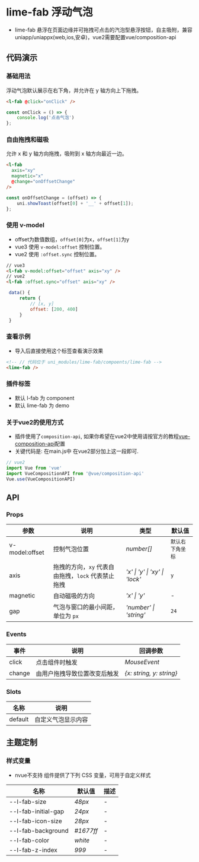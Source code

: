 # lime-fab 浮动气泡
- lime-fab 悬浮在页面边缘并可拖拽可点击的汽泡型悬浮按钮，自主吸附，兼容uniapp/uniappx(web,ios,安卓)，vue2需要配置vue/composition-api

## 代码演示

### 基础用法

浮动气泡默认展示在右下角，并允许在 y 轴方向上下拖拽。

```html
<l-fab @click="onClick" />
```

```js
const onClick = () => {
    console.log('点击气泡')
};
```

### 自由拖拽和磁吸

允许 x 和 y 轴方向拖拽，吸附到 x 轴方向最近一边。

```html
<l-fab
  axis="xy"
  magnetic="x"
  @change="onOffsetChange"
/>
```

```js
const onOffsetChange = (offset) => {
    uni.showToast(offset[0] + '__' + offset[1]);
};
```

### 使用 v-model
- offset为数值数组，`offset[0]`为x，`offset[1]`为y
- vue3 使用 `v-model:offset` 控制位置。
- vue2 使用 `:offset.sync` 控制位置。

```html
// vue3
<l-fab v-model:offset="offset" axis="xy" />
// vue2
<l-fab :offset.sync="offset" axis="xy" />
```

```js
 data() {
	 return {
		 // [x, y]
		 offset: [200, 400]
	 }
 }
```


### 查看示例
- 导入后直接使用这个标签查看演示效果

```html
<!-- // 代码位于 uni_modules/lime-fab/compoents/lime-fab -->
<lime-fab />
```


### 插件标签
- 默认 l-fab 为 component
- 默认 lime-fab 为 demo

### 关于vue2的使用方式
- 插件使用了`composition-api`, 如果你希望在vue2中使用请按官方的教程[vue-composition-api](https://uniapp.dcloud.net.cn/tutorial/vue-composition-api.html)配置
- 关键代码是: 在main.js中 在vue2部分加上这一段即可.
```js
// vue2
import Vue from 'vue'
import VueCompositionAPI from '@vue/composition-api'
Vue.use(VueCompositionAPI)
```



## API

### Props

| 参数 | 说明 | 类型 | 默认值 |
| --- | --- | --- | --- |
| v-model:offset | 控制气泡位置 | _number[]_ | `默认右下角坐标` |
| axis | 拖拽的方向，`xy` 代表自由拖拽，`lock` 代表禁止拖拽 | _'x' \| 'y' \| 'xy' \| 'lock'_ | `y` |
| magnetic | 自动磁吸的方向 | _'x' \| 'y'_ | - |
| gap | 气泡与窗口的最小间距，单位为 `px` | _'number' \| 'string'_| `24` |

### Events

| 事件          | 说明                         | 回调参数                 |
| ------------- | ---------------------------- | ------------------------ |
| click         | 点击组件时触发               | _MouseEvent_             |
| change | 由用户拖拽导致位置改变后触发 | _{x: string, y: string}_ |

### Slots

| 名称    | 说明               |
| ------- | ------------------ |
| default | 自定义气泡显示内容 |



## 主题定制

### 样式变量
- nvue不支持
组件提供了下列 CSS 变量，可用于自定义样式

| 名称                              | 默认值                     | 描述 |
| --------------------------------- | -------------------------- | ---- |
| --l-fab-size        | _48px_                     | -    |
| --l-fab-initial-gap | _24px_                     | -    |
| --l-fab-icon-size   | _28px_                     | -    |
| --l-fab-background  | _#1677ff_ | -    |
| --l-fab-color       | _white_  | -    |
| --l-fab-z-index     | _999_                      | -    |
